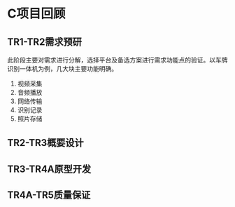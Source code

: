 # C项目回顾

## TR1-TR2需求预研

此阶段主要对需求进行分解，选择平台及备选方案进行需求功能点的验证。以车牌识别一体机为例，几大块主要功能明确。

1. 视频采集
2. 音频播放
3. 网络传输
4. 识别记录
5. 照片存储

## TR2-TR3概要设计

## TR3-TR4A原型开发

## TR4A-TR5质量保证
